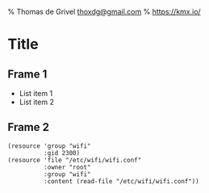 % Thomas de Grivel <thoxdg@gmail.com>
% https://kmx.io/

# Title

## Frame 1

 - List item 1
 - List item 2


## Frame 2
```
(resource 'group "wifi"
          :gid 2300)
(resource 'file "/etc/wifi/wifi.conf"
          :owner "root"
          :group "wifi"
          :content (read-file "/etc/wifi/wifi.conf"))
```
